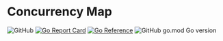 # Concurrency Map

![GitHub](https://img.shields.io/github/license/seymourtang/concurrency-map)
[![Go Report Card](https://goreportcard.com/badge/github.com/seymourtang/concurrency-map)](https://goreportcard.com/report/github.com/seymourtang/concurrency-map)
[![Go Reference](https://pkg.go.dev/badge/github.com/seymourtang/concurrency-map.svg)](https://pkg.go.dev/github.com/seymourtang/concurrency-map)
![GitHub go.mod Go version](https://img.shields.io/github/go-mod/go-version/seymourtang/concurrency-map)
